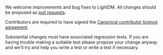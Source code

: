 We welcome improvements and bug fixes to LightDM. All changes should be proposed as [pull requests](https://github.com/Canonical/lightdm/pulls).

Contributors are required to have signed the [Canonical contributor licence agreement](http://www.ubuntu.com/legal/contributors).

Substantial changes must have associated regression tests. If you are having trouble making a suitable test please propose your change anyway and we'll try and help you write a test or write a test if necessary.
